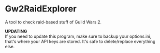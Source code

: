 # Gw2RaidExplorer
A tool to check raid-based stuff of Guild Wars 2.

**UPDATING**  
If you need to update this program, make sure to backup your options.ini, that's where your API keys are stored. It's safe to delete/replace everything else.
